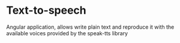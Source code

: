 # Text-to-speech
Angular application, allows write plain text and reproduce it with the available voices provided by the speak-tts library
